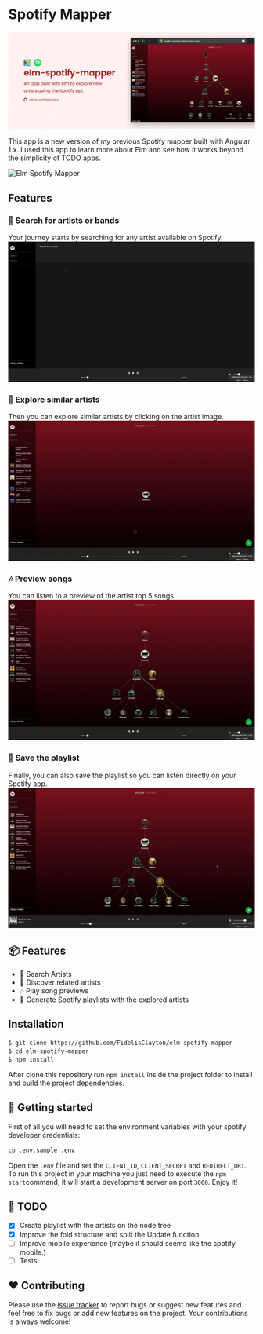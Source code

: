 # Spotify Mapper

![Elm Spotify Mapper](./.github/cover.png)

This app is a new version of my previous Spotify mapper built with Angular 1.x. I used this app to learn more about Elm and see how it works beyond the simplicity of TODO apps.

![Elm Spotify Mapper](https://media.giphy.com/media/3ohzdNH8xOeaxTp37W/giphy.gif)

## Features

### :mag_right: Search for artists or bands

Your journey starts by searching for any artist available on Spotify.
![Search for artists or bands](./.github/1-search-for-artist-or-band.gif)

### :microphone: Explore similar artists

Then you can explore similar artists by clicking on the artist image.
![Explore similar artists](./.github/2-explore-similar-artists.gif)

### :notes: Preview songs

You can listen to a preview of the artist top 5 songs.
![Preview songs](./.github/3-preview-songs.gif)

### :musical_score: Save the playlist

Finally, you can also save the playlist so you can listen directly on your Spotify app.
![Save the playlist](./.github/4-save-the-playlist.gif)

## :package: Features

- :mag_right: Search Artists
- :microphone: Discover related artists
- :notes: Play song previews
- :musical_score: Generate Spotify playlists with the explored artists

## Installation

```sh
$ git clone https://github.com/FidelisClayton/elm-spotify-mapper
$ cd elm-spotify-mapper
$ npm install
```

After clone this repository run `npm install` inside the project folder to install and build the project dependencies.

## :runner: Getting started

First of all you will need to set the environment variables with your spotify developer credentials:

```sh
cp .env.sample .env
```

Open the `.env` file and set the `CLIENT_ID`, `CLIENT_SECRET` and `REDIRECT_URI`.
To run this project in your machine you just need to execute the `npm start`command, it will start a development server on port `3000`. Enjoy it!

## :memo: TODO

- [x] Create playlist with the artists on the node tree
- [x] Improve the fold structure and split the Update function
- [ ] Improve mobile experience (maybe it should seems like the spotify mobile.)
- [ ] Tests

## :heart: Contributing

Please use the [issue tracker](https://github.com/FidelisClayton/elm-spotify-mapper/issues) to report bugs or suggest new features and feel free to fix bugs or add new features on the project. Your contributions is always welcome!
